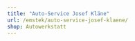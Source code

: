 ```yaml
---
title: "Auto-Service Josef Kläne"
url: /emstek/auto-service-josef-klaene/
shop: Autowerkstatt
---
```

